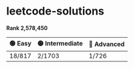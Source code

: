 # leetcode-solutions

**Rank 2,578,450**

| 🟢 Easy | 🟡 Intermediate | 🔴 Advanced |
|----------|----------|----------|
| 18/817 | 2/1703 | 1/726 |

